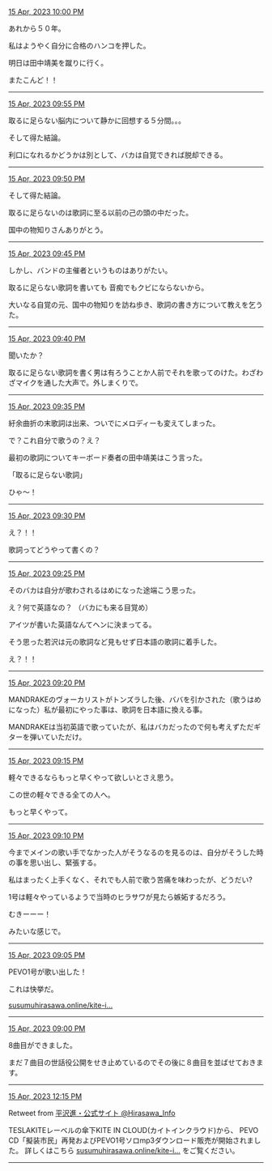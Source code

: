 [15 Apr, 2023 10:00 PM](https://twitter.com/hirasawa/status/1647223257123389441#m)

あれから５０年。

私はようやく自分に合格のハンコを押した。

明日は田中靖美を蹴りに行く。

またこんど！！

---

[15 Apr, 2023 09:55 PM](https://twitter.com/hirasawa/status/1647221986870034432#m)

取るに足らない脳内について静かに回想する５分間。。。

そして得た結論。

利口になれるかどうかは別として、バカは自覚できれば脱却できる。

---

[15 Apr, 2023 09:50 PM](https://twitter.com/hirasawa/status/1647220728612413444#m)

そして得た結論。

取るに足らないのは歌詞に至る以前の己の頭の中だった。

国中の物知りさんありがとう。

---

[15 Apr, 2023 09:45 PM](https://twitter.com/hirasawa/status/1647219470291566593#m)

しかし、バンドの主催者というものはありがたい。

取るに足らない歌詞を書いても
音痴でもクビにならないから。

大いなる自覚の元、国中の物知りを訪ね歩き、歌詞の書き方について教えを乞うた。

---

[15 Apr, 2023 09:40 PM](https://twitter.com/hirasawa/status/1647218212394741765#m)

聞いたか？

取るに足らない歌詞を書く男は有ろうことか人前でそれを歌ってのけた。わざわざマイクを通した大声で。外しまくりで。

---

[15 Apr, 2023 09:35 PM](https://twitter.com/hirasawa/status/1647216953747210241#m)

紆余曲折の末歌詞は出来、ついでにメロディーも変えてしまった。

で？これ自分で歌うの？え？

最初の歌詞についてキーボード奏者の田中靖美はこう言った。

「取るに足らない歌詞」

ひゃ～！

---

[15 Apr, 2023 09:30 PM](https://twitter.com/hirasawa/status/1647215698051989504#m)

え？！！

歌詞ってどうやって書くの？

---

[15 Apr, 2023 09:25 PM](https://twitter.com/hirasawa/status/1647214437131059201#m)

そのバカは自分が歌わされるはめになった途端こう思った。

え？何で英語なの？
（バカにも来る目覚め）

アイツが書いた英語なんてヘンに決まってる。

そう思った若沢は元の歌詞など見もせず日本語の歌詞に着手した。

え？！！

---

[15 Apr, 2023 09:20 PM](https://twitter.com/hirasawa/status/1647213179410468872#m)

MANDRAKEのヴォーカリストがトンズラした後、ババを引かされた（歌うはめになった）私が最初にやった事は、歌詞を日本語に換える事。

MANDRAKEは当初英語で歌っていたが、私はバカだったので何も考えずただギターを弾いていただけ。

---

[15 Apr, 2023 09:15 PM](https://twitter.com/hirasawa/status/1647211920607395841#m)

軽々できるならもっと早くやって欲しいとさえ思う。

この世の軽々できる全ての人へ。

もっと早くやって。

---

[15 Apr, 2023 09:10 PM](https://twitter.com/hirasawa/status/1647210662521610241#m)

今までメインの歌い手でなかった人がそうなるのを見るのは、自分がそうした時の事を思い出し、緊張する。

私はまったく上手くなく、それでも人前で歌う苦痛を味わったが、どうだい?

1号は軽々やっているようで当時のヒラサワが見たら嫉妬するだろう。

むきーーー！

みたいな感じで。

---

[15 Apr, 2023 09:05 PM](https://twitter.com/hirasawa/status/1647209404494749696#m)

PEVO1号が歌い出した！

これは快挙だ。

<a href="https://www.susumuhirasawa.online/kite-in-cloud">susumuhirasawa.online/kite-i…</a>

---

[15 Apr, 2023 09:00 PM](https://twitter.com/hirasawa/status/1647208154827210753#m)

8曲目ができました。

まだ７曲目の世話役公開をせき止めているのでその後に８曲目を並ばせておきます。

---

[15 Apr, 2023 12:15 PM](https://twitter.com/Hirasawa_Info/status/1647076038168682498#m)

Retweet from [平沢進・公式サイト @Hirasawa_Info](https://twitter.com/Hirasawa_Info)

TESLAKITEレーベルの傘下KITE IN CLOUD(カイトインクラウド)から、
PEVO CD「擬装市民」再発およびPEVO1号ソロmp3ダウンロード販売が開始されました。
詳しくはこちら <a href="https://www.susumuhirasawa.online/kite-in-cloud">susumuhirasawa.online/kite-i…</a> をご覧ください。

---

